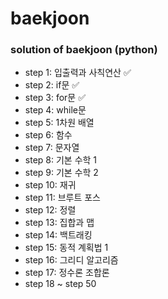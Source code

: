 # baekjoon
### solution of baekjoon (python)

* step 1: 입출력과 사칙연산 ✅
* step 2: if문 ✅
* step 3: for문 ✅
* step 4: while문
* step 5: 1차원 배열
* step 6: 함수
* step 7: 문자열
* step 8: 기본 수학 1
* step 9: 기본 수학 2
* step 10: 재귀
* step 11: 브루트 포스
* step 12: 정렬
* step 13: 집합과 맵
* step 14: 백트래킹
* step 15: 동적 계획법 1
* step 16: 그리디 알고리즘
* step 17: 정수론 조합론
* step 18 ~ step 50
